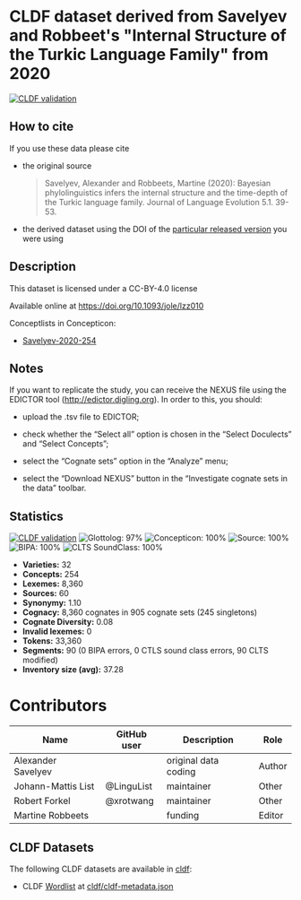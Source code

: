 # CLDF dataset derived from Savelyev and Robbeet's "Internal Structure of the Turkic Language Family" from 2020

[![CLDF validation](https://github.com/lexibank/savelyevturkic/workflows/CLDF-validation/badge.svg)](https://github.com/lexibank/savelyevturkic/actions?query=workflow%3ACLDF-validation)

## How to cite

If you use these data please cite
- the original source
  > Savelyev, Alexander and Robbeets, Martine (2020): Bayesian phylolinguistics infers the internal structure and the time-depth of the Turkic language family. Journal of Language Evolution 5.1. 39-53.
- the derived dataset using the DOI of the [particular released version](../../releases/) you were using

## Description


This dataset is licensed under a CC-BY-4.0 license

Available online at https://doi.org/10.1093/jole/lzz010


Conceptlists in Concepticon:
- [Savelyev-2020-254](https://concepticon.clld.org/contributions/Savelyev-2020-254)
## Notes

If you want to replicate the study, you can receive the NEXUS file using the EDICTOR tool (http://edictor.digling.org). In order to this, you should:

-  upload the .tsv file to EDICTOR;

- check whether the “Select all” option is chosen in the “Select Doculects” and “Select Concepts”;

- select the “Cognate sets” option in the “Analyze” menu;

- select the “Download NEXUS” button in the “Investigate cognate sets in the data” toolbar.



## Statistics


[![CLDF validation](https://github.com/lexibank/savelyevturkic/workflows/CLDF-validation/badge.svg)](https://github.com/lexibank/savelyevturkic/actions?query=workflow%3ACLDF-validation)
![Glottolog: 97%](https://img.shields.io/badge/Glottolog-97%25-green.svg "Glottolog: 97%")
![Concepticon: 100%](https://img.shields.io/badge/Concepticon-100%25-brightgreen.svg "Concepticon: 100%")
![Source: 100%](https://img.shields.io/badge/Source-100%25-brightgreen.svg "Source: 100%")
![BIPA: 100%](https://img.shields.io/badge/BIPA-100%25-brightgreen.svg "BIPA: 100%")
![CLTS SoundClass: 100%](https://img.shields.io/badge/CLTS%20SoundClass-100%25-brightgreen.svg "CLTS SoundClass: 100%")

- **Varieties:** 32
- **Concepts:** 254
- **Lexemes:** 8,360
- **Sources:** 60
- **Synonymy:** 1.10
- **Cognacy:** 8,360 cognates in 905 cognate sets (245 singletons)
- **Cognate Diversity:** 0.08
- **Invalid lexemes:** 0
- **Tokens:** 33,360
- **Segments:** 90 (0 BIPA errors, 0 CTLS sound class errors, 90 CLTS modified)
- **Inventory size (avg):** 37.28

# Contributors

Name | GitHub user | Description | Role
--- | --- | --- | ---
Alexander Savelyev | | original data coding | Author
Johann-Mattis List | @LinguList | maintainer | Other 
Robert Forkel | @xrotwang | maintainer | Other
Martine Robbeets | | funding | Editor




## CLDF Datasets

The following CLDF datasets are available in [cldf](cldf):

- CLDF [Wordlist](https://github.com/cldf/cldf/tree/master/modules/Wordlist) at [cldf/cldf-metadata.json](cldf/cldf-metadata.json)